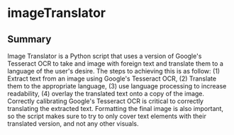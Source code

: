 # imageTranslator

## Summary
Image Translator is a Python script that uses a version of Google's Tesseract OCR to take and image with foreign text and translate them to a language of the user's desire. The steps to achieving this is as follow: (1) Extract text from an image using Google's Tesseract OCR, (2) Translate them to the appropriate language, (3) use language processing to increase readability, (4) overlay the translated text onto a copy of the image. Correctly calibrating Google's Tesseract OCR is critical to correctly translating the extracted text. Formatting the final image is also important, so the script makes sure to try to only cover text elements with their translated version, and not any other visuals.
